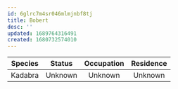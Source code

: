 ```yaml
---
id: 6glrc7m4sr046mlmjnbf8tj
title: Bobert
desc: ''
updated: 1689764316491
created: 1680732574010
---
```

|Species|Status|Occupation|Residence|
|:-:|:-:|:-:|:-:|
| Kadabra | Unknown | Unknown | Unknown |
<br/>